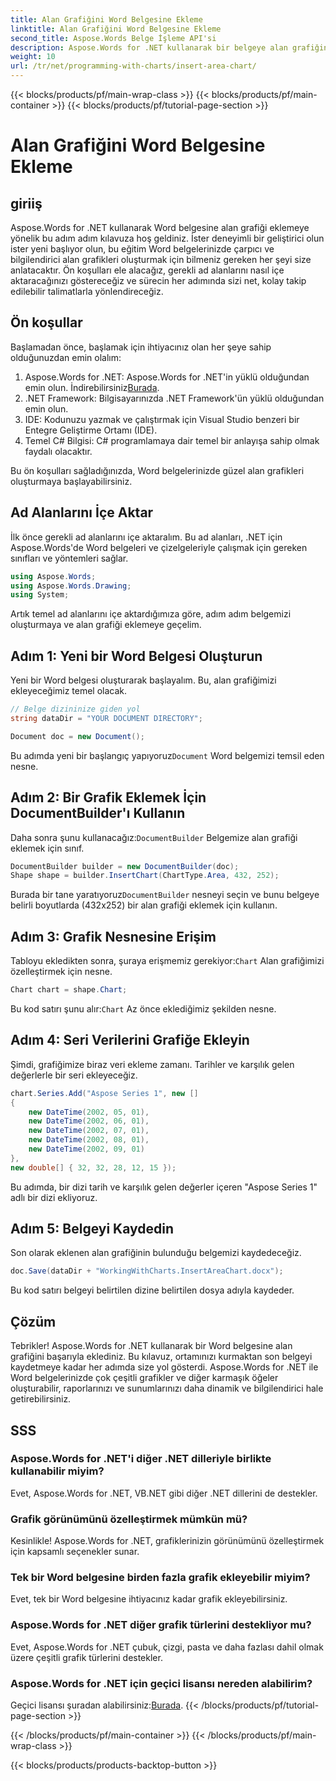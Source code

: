 ```yaml
---
title: Alan Grafiğini Word Belgesine Ekleme
linktitle: Alan Grafiğini Word Belgesine Ekleme
second_title: Aspose.Words Belge İşleme API'si
description: Aspose.Words for .NET kullanarak bir belgeye alan grafiğinin nasıl ekleneceğini öğrenin. Seri verilerini ekleyin ve belgeyi grafikle birlikte kaydedin.
weight: 10
url: /tr/net/programming-with-charts/insert-area-chart/
---
```


{{< blocks/products/pf/main-wrap-class >}}
{{< blocks/products/pf/main-container >}}
{{< blocks/products/pf/tutorial-page-section >}}

# Alan Grafiğini Word Belgesine Ekleme

## giriiş

Aspose.Words for .NET kullanarak Word belgesine alan grafiği eklemeye yönelik bu adım adım kılavuza hoş geldiniz. İster deneyimli bir geliştirici olun ister yeni başlıyor olun, bu eğitim Word belgelerinizde çarpıcı ve bilgilendirici alan grafikleri oluşturmak için bilmeniz gereken her şeyi size anlatacaktır. Ön koşulları ele alacağız, gerekli ad alanlarını nasıl içe aktaracağınızı göstereceğiz ve sürecin her adımında sizi net, kolay takip edilebilir talimatlarla yönlendireceğiz.

## Ön koşullar

Başlamadan önce, başlamak için ihtiyacınız olan her şeye sahip olduğunuzdan emin olalım:

1.  Aspose.Words for .NET: Aspose.Words for .NET'in yüklü olduğundan emin olun. İndirebilirsiniz[Burada](https://releases.aspose.com/words/net/).
2. .NET Framework: Bilgisayarınızda .NET Framework'ün yüklü olduğundan emin olun.
3. IDE: Kodunuzu yazmak ve çalıştırmak için Visual Studio benzeri bir Entegre Geliştirme Ortamı (IDE).
4. Temel C# Bilgisi: C# programlamaya dair temel bir anlayışa sahip olmak faydalı olacaktır.

Bu ön koşulları sağladığınızda, Word belgelerinizde güzel alan grafikleri oluşturmaya başlayabilirsiniz.

## Ad Alanlarını İçe Aktar

İlk önce gerekli ad alanlarını içe aktaralım. Bu ad alanları, .NET için Aspose.Words'de Word belgeleri ve çizelgeleriyle çalışmak için gereken sınıfları ve yöntemleri sağlar.

```csharp
using Aspose.Words;
using Aspose.Words.Drawing;
using System;
```

Artık temel ad alanlarını içe aktardığımıza göre, adım adım belgemizi oluşturmaya ve alan grafiği eklemeye geçelim.

## Adım 1: Yeni bir Word Belgesi Oluşturun

Yeni bir Word belgesi oluşturarak başlayalım. Bu, alan grafiğimizi ekleyeceğimiz temel olacak.

```csharp
// Belge dizininize giden yol
string dataDir = "YOUR DOCUMENT DIRECTORY";

Document doc = new Document();
```

 Bu adımda yeni bir başlangıç yapıyoruz`Document` Word belgemizi temsil eden nesne.

## Adım 2: Bir Grafik Eklemek İçin DocumentBuilder'ı Kullanın

 Daha sonra şunu kullanacağız:`DocumentBuilder` Belgemize alan grafiği eklemek için sınıf.

```csharp
DocumentBuilder builder = new DocumentBuilder(doc);
Shape shape = builder.InsertChart(ChartType.Area, 432, 252);
```

 Burada bir tane yaratıyoruz`DocumentBuilder` nesneyi seçin ve bunu belgeye belirli boyutlarda (432x252) bir alan grafiği eklemek için kullanın.

## Adım 3: Grafik Nesnesine Erişim

 Tabloyu ekledikten sonra, şuraya erişmemiz gerekiyor:`Chart` Alan grafiğimizi özelleştirmek için nesne.

```csharp
Chart chart = shape.Chart;
```

 Bu kod satırı şunu alır:`Chart` Az önce eklediğimiz şekilden nesne.

## Adım 4: Seri Verilerini Grafiğe Ekleyin

Şimdi, grafiğimize biraz veri ekleme zamanı. Tarihler ve karşılık gelen değerlerle bir seri ekleyeceğiz.

```csharp
chart.Series.Add("Aspose Series 1", new []
{
    new DateTime(2002, 05, 01),
    new DateTime(2002, 06, 01),
    new DateTime(2002, 07, 01),
    new DateTime(2002, 08, 01),
    new DateTime(2002, 09, 01)
}, 
new double[] { 32, 32, 28, 12, 15 });
```

Bu adımda, bir dizi tarih ve karşılık gelen değerler içeren "Aspose Series 1" adlı bir dizi ekliyoruz.

## Adım 5: Belgeyi Kaydedin

Son olarak eklenen alan grafiğinin bulunduğu belgemizi kaydedeceğiz.

```csharp
doc.Save(dataDir + "WorkingWithCharts.InsertAreaChart.docx");
```

Bu kod satırı belgeyi belirtilen dizine belirtilen dosya adıyla kaydeder.

## Çözüm

Tebrikler! Aspose.Words for .NET kullanarak bir Word belgesine alan grafiğini başarıyla eklediniz. Bu kılavuz, ortamınızı kurmaktan son belgeyi kaydetmeye kadar her adımda size yol gösterdi. Aspose.Words for .NET ile Word belgelerinizde çok çeşitli grafikler ve diğer karmaşık öğeler oluşturabilir, raporlarınızı ve sunumlarınızı daha dinamik ve bilgilendirici hale getirebilirsiniz.

## SSS

### Aspose.Words for .NET'i diğer .NET dilleriyle birlikte kullanabilir miyim?
Evet, Aspose.Words for .NET, VB.NET gibi diğer .NET dillerini de destekler.

### Grafik görünümünü özelleştirmek mümkün mü?
Kesinlikle! Aspose.Words for .NET, grafiklerinizin görünümünü özelleştirmek için kapsamlı seçenekler sunar.

### Tek bir Word belgesine birden fazla grafik ekleyebilir miyim?
Evet, tek bir Word belgesine ihtiyacınız kadar grafik ekleyebilirsiniz.

### Aspose.Words for .NET diğer grafik türlerini destekliyor mu?
Evet, Aspose.Words for .NET çubuk, çizgi, pasta ve daha fazlası dahil olmak üzere çeşitli grafik türlerini destekler.

### Aspose.Words for .NET için geçici lisansı nereden alabilirim?
 Geçici lisansı şuradan alabilirsiniz:[Burada](https://purchase.aspose.com/temporary-license/).
{{< /blocks/products/pf/tutorial-page-section >}}

{{< /blocks/products/pf/main-container >}}
{{< /blocks/products/pf/main-wrap-class >}}

{{< blocks/products/products-backtop-button >}}
